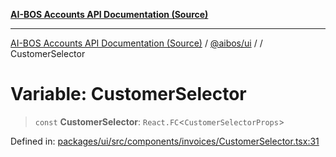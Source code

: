 [**AI-BOS Accounts API Documentation (Source)**](../../../README.md)

***

[AI-BOS Accounts API Documentation (Source)](../../../README.md) / [@aibos/ui](../README.md) / [](../README.md) / CustomerSelector

# Variable: CustomerSelector

> `const` **CustomerSelector**: `React.FC`\<`CustomerSelectorProps`\>

Defined in: [packages/ui/src/components/invoices/CustomerSelector.tsx:31](https://github.com/pohlai88/accounts/blob/48103fb36d28b2b9bfb33472b6de2f719773cde9/packages/ui/src/components/invoices/CustomerSelector.tsx#L31)
